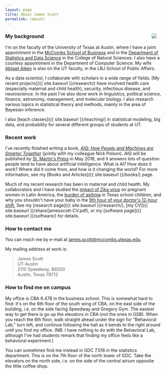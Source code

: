 ```yaml
---
layout: page
title: About James Scott
permalink: /about/
---
```


<img src="{{ site.baseurl }}/assets/img/posts/jgscott201802.png" ALIGN="right" style="margin:10px 15px"/>


### My background

I'm on the faculty of the University of Texas at Austin, where I have a joint appointment in the [McCombs School of Business](https://www.mccombs.utexas.edu/) and in the [Department of Statistics and Data Science](https://www.stat.utexas.edu/) in the College of Natural Sciences.  I also have a courtesy appointment in the Department of Computer Science.  My wife [Abigail Aiken](https://lbj.utexas.edu/directory/faculty/abigail-aiken) is also on the UT faculty, in the LBJ School of Public Affairs.  

As a data scientist, I collaborate with scholars in a wide range of fields.  [My recent projects]({{ site.baseurl }}/research/) have involved health care (especially maternal and child health), security, infectious disease, and neuroscience.  In the past I’ve also done work in linguistics, political science, finance, astronomy, management, and molecular biology.   I also research various topics in statistical theory and methods, mainly in the area of Bayesian inference. 

I also [teach classes]({{ site.baseurl }}/teaching/) in statistical modeling, big data, and probability for several different groups of students at UT.  


### Recent work

I've recently finished writing a book, [_AIQ: How People and Machines are Smarter Together_](https://www.amazon.com/dp/1250182158?tag=macmillan-20) (jointly with my colleague Nick Polson).  _AIQ_ will be published by [St. Martin's Press](https://us.macmillan.com/smp/) in May 2018, and it answers lots of question people tend to have about artificial intelligence.  What is AI?  How does it work?  Where did it come from, and how is it changing the world?  For more information, see my [Books and Articles]({{ site.baseurl }}/books/) page.  

Much of my recent research has been in maternal and child health.  My collaborators and I have studied the [impact of Zika virus](http://www.nejm.org/doi/full/10.1056/NEJMc1605389) on pregnant women in Latin America, the [burden of asthma](http://www.pnas.org/content/113/8/2194.short) in Texas school children, and why you shouldn't have your baby in the [9th hour of your doctor's 12-hour shift.](https://www.ncbi.nlm.nih.gov/pubmed/27343567)  See my [research page]({{ site.baseurl }}/research/), [my CV]({{ site.baseurl }}/share/jamesscott-CV.pdf), or my [software page]({{ site.baseurl }}/software/) for details.  

### How to contact me

You can reach me by e-mail at james.scott@mccombs.utexas.edu.  

My mailing address at work is:  
> James Scott  
> UT-Austin  
> 2110 Speedway, B6500  
> Austin, Texas 78712  


### How to find me on campus  

My office is CBA 6.478 in the business school.  This is somewhat hard to find: it's on the 6th floor of the south wing of CBA, on the east side of the building, i.e. on the side facing Speedway and Gregory Gym.  The easiest way to get there is go up the elevators in CBA (not the ones in GSB).  When you reach the 6th floor, walk straight ahead under the sign for "Behavioral Lab," turn left, and continue following the hall as it bends to the right around until you find my office.  (NB: I have nothing to do with the Behavioral Lab, although I've had students remark that finding my office feels like a behavioral experiment.)

You can sometimes find me instead in GDC 7.516 in the statistics department.  This is on the 7th floor of the north tower of GDC.  Take the elevators on the north side, i.e. on the side of the central atrium opposite the little coffee shop.
